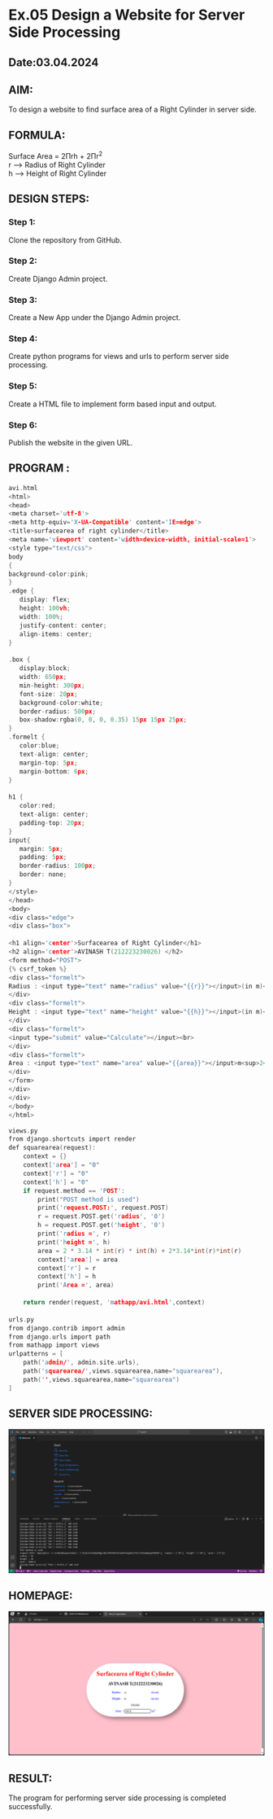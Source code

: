 # Ex.05 Design a Website for Server Side Processing
## Date:03.04.2024

## AIM:
To design a website to find surface area of a Right Cylinder in server side.

## FORMULA:
Surface Area = 2Πrh + 2Πr<sup>2</sup>
<br>r --> Radius of Right Cylinder
<br>h --> Height of Right Cylinder

## DESIGN STEPS:

### Step 1:
Clone the repository from GitHub.

### Step 2:
Create Django Admin project.

### Step 3:
Create a New App under the Django Admin project.

### Step 4:
Create python programs for views and urls to perform server side processing.

### Step 5:
Create a HTML file to implement form based input and output.

### Step 6:
Publish the website in the given URL.

## PROGRAM :
```c
avi.html
<html>
<head>
<meta charset='utf-8'>
<meta http-equiv='X-UA-Compatible' content='IE=edge'>
<title>surfacearea of right cylinder</title>
<meta name='viewport' content='width=device-width, initial-scale=1'>
<style type="text/css">
body 
{
background-color:pink;
}
.edge {
   display: flex;
   height: 100vh;
   width: 100%;    
   justify-content: center;
   align-items: center;
}

.box {
   display:block;
   width: 650px;
   min-height: 300px;
   font-size: 20px;
   background-color:white;
   border-radius: 500px;
   box-shadow:rgba(0, 0, 0, 0.35) 15px 15px 25px;
}
.formelt {
   color:blue;
   text-align: center;
   margin-top: 5px;
   margin-bottom: 6px;
}

h1 {
   color:red;
   text-align: center;
   padding-top: 20px;
}
input{
   margin: 5px;
   padding: 5px;
   border-radius: 100px;
   border: none;
}
</style>
</head>
<body>
<div class="edge">
<div class="box">

<h1 align='center'>Surfacearea of Right Cylinder</h1>
<h2 align='center'>AVINASH T(212223230026) </h2>
<form method="POST">
{% csrf_token %}
<div class="formelt">
Radius : <input type="text" name="radius" value="{{r}}"></input>(in m)<br/>
</div>
<div class="formelt">
Height : <input type="text" name="height" value="{{h}}"></input>(in m)<br/>
</div>
<div class="formelt">
<input type="submit" value="Calculate"></input><br>
</div>
<div class="formelt">
Area : <input type="text" name="area" value="{{area}}"></input>m<sup>2</sup><br/>
</div>
</form>
</div>
</div>
</body>
</html>
```
```c
views.py 
from django.shortcuts import render
def squarearea(request):
    context = {}
    context['area'] = "0"
    context['r'] = "0"
    context['h'] = "0"
    if request.method == 'POST':
        print("POST method is used")
        print('request.POST:', request.POST)
        r = request.POST.get('radius', '0') 
        h = request.POST.get('height', '0') 
        print('radius =', r)
        print('height =', h)
        area = 2 * 3.14 * int(r) * int(h) + 2*3.14*int(r)*int(r)
        context['area'] = area
        context['r'] = r
        context['h'] = h
        print('Area =', area)
    
    return render(request, 'mathapp/avi.html',context)

urls.py
from django.contrib import admin
from django.urls import path
from mathapp import views
urlpatterns = [
    path('admin/', admin.site.urls),
    path('squarearea/',views.squarearea,name="squarearea"),
    path('',views.squarearea,name="squarearea")
]
```

## SERVER SIDE PROCESSING:
![alt text](<Screenshot (12).png>)

## HOMEPAGE:
![alt text](<Screenshot (11).png>)

## RESULT:
The program for performing server side processing is completed successfully.
